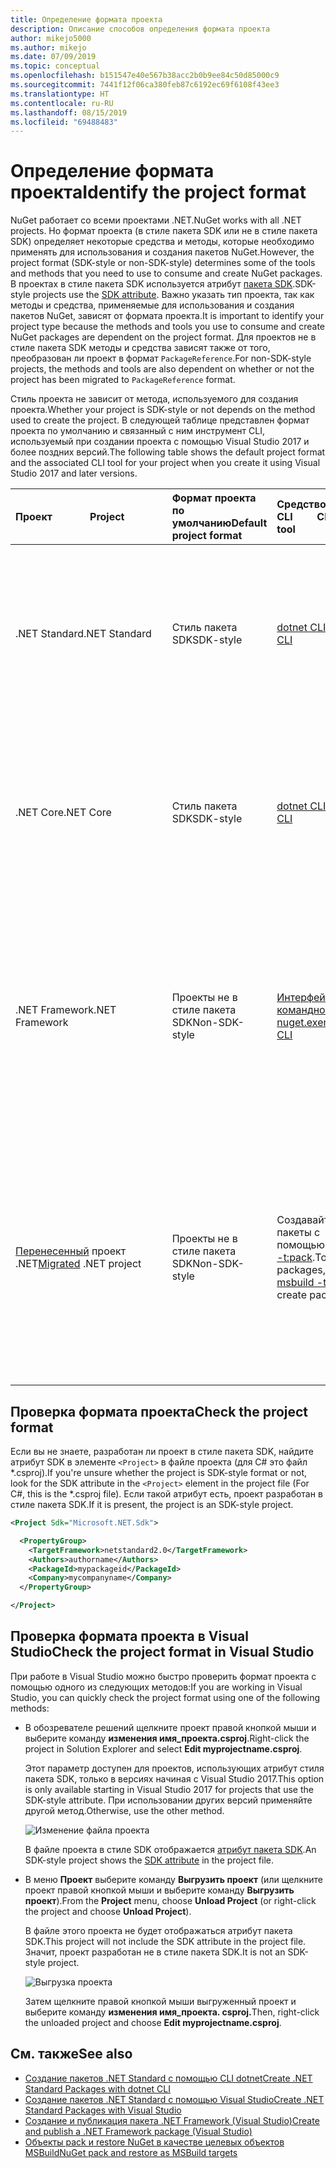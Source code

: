 ```yaml
---
title: Определение формата проекта
description: Описание способов определения формата проекта
author: mikejo5000
ms.author: mikejo
ms.date: 07/09/2019
ms.topic: conceptual
ms.openlocfilehash: b151547e40e567b38acc2b0b9ee84c50d85000c9
ms.sourcegitcommit: 7441f12f06ca380feb87c6192ec69f6108f43ee3
ms.translationtype: HT
ms.contentlocale: ru-RU
ms.lasthandoff: 08/15/2019
ms.locfileid: "69488483"
---
```

# <a name="identify-the-project-format"></a><span data-ttu-id="c58cf-103">Определение формата проекта</span><span class="sxs-lookup"><span data-stu-id="c58cf-103">Identify the project format</span></span>

<span data-ttu-id="c58cf-104">NuGet работает со всеми проектами .NET.</span><span class="sxs-lookup"><span data-stu-id="c58cf-104">NuGet works with all .NET projects.</span></span> <span data-ttu-id="c58cf-105">Но формат проекта (в стиле пакета SDK или не в стиле пакета SDK) определяет некоторые средства и методы, которые необходимо применять для использования и создания пакетов NuGet.</span><span class="sxs-lookup"><span data-stu-id="c58cf-105">However, the project format (SDK-style or non-SDK-style) determines some of the tools and methods that you need to use to consume and create NuGet packages.</span></span> <span data-ttu-id="c58cf-106">В проектах в стиле пакета SDK используется атрибут [пакета SDK](/dotnet/core/tools/csproj#additions).</span><span class="sxs-lookup"><span data-stu-id="c58cf-106">SDK-style projects use the [SDK attribute](/dotnet/core/tools/csproj#additions).</span></span> <span data-ttu-id="c58cf-107">Важно указать тип проекта, так как методы и средства, применяемые для использования и создания пакетов NuGet, зависят от формата проекта.</span><span class="sxs-lookup"><span data-stu-id="c58cf-107">It is important to identify your project type because the methods and tools you use to consume and create NuGet packages are dependent on the project format.</span></span> <span data-ttu-id="c58cf-108">Для проектов не в стиле пакета SDK методы и средства зависят также от того, преобразован ли проект в формат `PackageReference`.</span><span class="sxs-lookup"><span data-stu-id="c58cf-108">For non-SDK-style projects, the methods and tools are also dependent on whether or not the project has been migrated to `PackageReference` format.</span></span>

<span data-ttu-id="c58cf-109">Стиль проекта не зависит от метода, используемого для создания проекта.</span><span class="sxs-lookup"><span data-stu-id="c58cf-109">Whether your project is SDK-style or not depends on the method used to create the project.</span></span> <span data-ttu-id="c58cf-110">В следующей таблице представлен формат проекта по умолчанию и связанный с ним инструмент CLI, используемый при создании проекта с помощью Visual Studio 2017 и более поздних версий.</span><span class="sxs-lookup"><span data-stu-id="c58cf-110">The following table shows the default project format and the associated CLI tool for your project when you create it using Visual Studio 2017 and later versions.</span></span>

| <span data-ttu-id="c58cf-111">Проект&nbsp;&nbsp;&nbsp;&nbsp;&nbsp;&nbsp;&nbsp;&nbsp;&nbsp;&nbsp;&nbsp;&nbsp;&nbsp;&nbsp;</span><span class="sxs-lookup"><span data-stu-id="c58cf-111">Project&nbsp;&nbsp;&nbsp;&nbsp;&nbsp;&nbsp;&nbsp;&nbsp;&nbsp;&nbsp;&nbsp;&nbsp;&nbsp;&nbsp;</span></span> | <span data-ttu-id="c58cf-112">Формат проекта по умолчанию</span><span class="sxs-lookup"><span data-stu-id="c58cf-112">Default project format</span></span> | <span data-ttu-id="c58cf-113">Средство CLI&nbsp;&nbsp;&nbsp;&nbsp;&nbsp;&nbsp;&nbsp;&nbsp;&nbsp;</span><span class="sxs-lookup"><span data-stu-id="c58cf-113">CLI tool&nbsp;&nbsp;&nbsp;&nbsp;&nbsp;&nbsp;&nbsp;&nbsp;&nbsp;</span></span> | <span data-ttu-id="c58cf-114">Примечания</span><span class="sxs-lookup"><span data-stu-id="c58cf-114">Notes</span></span> |
|:------------- |:-------------|:-----|:-----|
| <span data-ttu-id="c58cf-115">.NET Standard</span><span class="sxs-lookup"><span data-stu-id="c58cf-115">.NET Standard</span></span> | <span data-ttu-id="c58cf-116">Стиль пакета SDK</span><span class="sxs-lookup"><span data-stu-id="c58cf-116">SDK-style</span></span> | [<span data-ttu-id="c58cf-117">dotnet CLI</span><span class="sxs-lookup"><span data-stu-id="c58cf-117">dotnet CLI</span></span>](../install-nuget-client-tools.md#dotnetexe-cli) | <span data-ttu-id="c58cf-118">Проекты, созданные в версиях, которые выпущены до Visual Studio 2017, разработаны не в стиле пакета SDK.</span><span class="sxs-lookup"><span data-stu-id="c58cf-118">Projects created prior to Visual Studio 2017 are non-SDK-style.</span></span> <span data-ttu-id="c58cf-119">Используйте CLI `nuget.exe`.</span><span class="sxs-lookup"><span data-stu-id="c58cf-119">Use `nuget.exe` CLI.</span></span> |
| <span data-ttu-id="c58cf-120">.NET Core</span><span class="sxs-lookup"><span data-stu-id="c58cf-120">.NET Core</span></span> | <span data-ttu-id="c58cf-121">Стиль пакета SDK</span><span class="sxs-lookup"><span data-stu-id="c58cf-121">SDK-style</span></span> | [<span data-ttu-id="c58cf-122">dotnet CLI</span><span class="sxs-lookup"><span data-stu-id="c58cf-122">dotnet CLI</span></span>](../install-nuget-client-tools.md#dotnetexe-cli) | <span data-ttu-id="c58cf-123">Проекты, созданные в версиях, которые выпущены до Visual Studio 2017, разработаны не в стиле пакета SDK.</span><span class="sxs-lookup"><span data-stu-id="c58cf-123">Projects created prior to Visual Studio 2017 are non-SDK-style.</span></span> <span data-ttu-id="c58cf-124">Используйте CLI `nuget.exe`.</span><span class="sxs-lookup"><span data-stu-id="c58cf-124">Use `nuget.exe` CLI.</span></span> |
| <span data-ttu-id="c58cf-125">.NET Framework</span><span class="sxs-lookup"><span data-stu-id="c58cf-125">.NET Framework</span></span> | <span data-ttu-id="c58cf-126">Проекты не в стиле пакета SDK</span><span class="sxs-lookup"><span data-stu-id="c58cf-126">Non-SDK-style</span></span> | [<span data-ttu-id="c58cf-127">Интерфейс командной строки nuget.exe</span><span class="sxs-lookup"><span data-stu-id="c58cf-127">nuget.exe CLI</span></span>](../install-nuget-client-tools.md#nugetexe-cli) | <span data-ttu-id="c58cf-128">Проекты .NET Framework, созданные с помощью других методов, можно преобразовать в стиль пакета SDK.</span><span class="sxs-lookup"><span data-stu-id="c58cf-128">.NET Framework projects created using other methods may be SDK-style projects.</span></span> <span data-ttu-id="c58cf-129">Для этого воспользуйтесь [CLI dotnet](../install-nuget-client-tools.md#dotnetexe-cli).</span><span class="sxs-lookup"><span data-stu-id="c58cf-129">For these, use [dotnet CLI](../install-nuget-client-tools.md#dotnetexe-cli) instead.</span></span> |
| <span data-ttu-id="c58cf-130">[Перенесенный](../consume-packages/migrate-packages-config-to-package-reference.md) проект .NET</span><span class="sxs-lookup"><span data-stu-id="c58cf-130">[Migrated](../consume-packages/migrate-packages-config-to-package-reference.md) .NET project</span></span> | <span data-ttu-id="c58cf-131">Проекты не в стиле пакета SDK</span><span class="sxs-lookup"><span data-stu-id="c58cf-131">Non-SDK-style</span></span>| <span data-ttu-id="c58cf-132">Создавайте пакеты с помощью [msbuild -t:pack](../consume-packages/migrate-packages-config-to-package-reference.md#create-a-package-after-migration).</span><span class="sxs-lookup"><span data-stu-id="c58cf-132">To create packages, use [msbuild -t:pack](../consume-packages/migrate-packages-config-to-package-reference.md#create-a-package-after-migration) to create packages.</span></span> | <span data-ttu-id="c58cf-133">Для создания пакетов рекомендуем использовать `msbuild -t:pack`.</span><span class="sxs-lookup"><span data-stu-id="c58cf-133">To create packages, `msbuild -t:pack` is recommended.</span></span> <span data-ttu-id="c58cf-134">Для других целей используйте [CLI dotnet](../install-nuget-client-tools.md#dotnetexe-cli).</span><span class="sxs-lookup"><span data-stu-id="c58cf-134">Otherwise, use the [dotnet CLI](../install-nuget-client-tools.md#dotnetexe-cli).</span></span> <span data-ttu-id="c58cf-135">Перенесенные проекты не разработаны не в стиле SDK.</span><span class="sxs-lookup"><span data-stu-id="c58cf-135">Migrated projects are not SDK-style projects.</span></span> |

## <a name="check-the-project-format"></a><span data-ttu-id="c58cf-136">Проверка формата проекта</span><span class="sxs-lookup"><span data-stu-id="c58cf-136">Check the project format</span></span>

<span data-ttu-id="c58cf-137">Если вы не знаете, разработан ли проект в стиле пакета SDK, найдите атрибут SDK в элементе `<Project>` в файле проекта (для C# это файл \*.csproj).</span><span class="sxs-lookup"><span data-stu-id="c58cf-137">If you're unsure whether the project is SDK-style format or not, look for the SDK attribute in the `<Project>` element in the project file (For C#, this is the \*.csproj file).</span></span> <span data-ttu-id="c58cf-138">Если такой атрибут есть, проект разработан в стиле пакета SDK.</span><span class="sxs-lookup"><span data-stu-id="c58cf-138">If it is present, the project is an SDK-style project.</span></span>

```xml
<Project Sdk="Microsoft.NET.Sdk">

  <PropertyGroup>
    <TargetFramework>netstandard2.0</TargetFramework>
    <Authors>authorname</Authors>
    <PackageId>mypackageid</PackageId>
    <Company>mycompanyname</Company>
  </PropertyGroup>

</Project>
```

## <a name="check-the-project-format-in-visual-studio"></a><span data-ttu-id="c58cf-139">Проверка формата проекта в Visual Studio</span><span class="sxs-lookup"><span data-stu-id="c58cf-139">Check the project format in Visual Studio</span></span>

<span data-ttu-id="c58cf-140">При работе в Visual Studio можно быстро проверить формат проекта с помощью одного из следующих методов:</span><span class="sxs-lookup"><span data-stu-id="c58cf-140">If you are working in Visual Studio, you can quickly check the project format using one of the following methods:</span></span>

- <span data-ttu-id="c58cf-141">В обозревателе решений щелкните проект правой кнопкой мыши и выберите команду **изменения имя_проекта.csproj**.</span><span class="sxs-lookup"><span data-stu-id="c58cf-141">Right-click the project in Solution Explorer and select **Edit myprojectname.csproj**.</span></span>

   <span data-ttu-id="c58cf-142">Этот параметр доступен для проектов, использующих атрибут стиля пакета SDK, только в версиях начиная с Visual Studio 2017.</span><span class="sxs-lookup"><span data-stu-id="c58cf-142">This option is only available starting in Visual Studio 2017 for projects that use the SDK-style attribute.</span></span> <span data-ttu-id="c58cf-143">При использовании других версий применяйте другой метод.</span><span class="sxs-lookup"><span data-stu-id="c58cf-143">Otherwise, use the other method.</span></span>

   ![Изменение файла проекта](media/edit-project-file.png)

   <span data-ttu-id="c58cf-145">В файле проекта в стиле SDK отображается [атрибут пакета SDK](/dotnet/core/tools/csproj#additions).</span><span class="sxs-lookup"><span data-stu-id="c58cf-145">An SDK-style project shows the [SDK attribute](/dotnet/core/tools/csproj#additions) in the project file.</span></span>
   
- <span data-ttu-id="c58cf-146">В меню **Проект** выберите команду **Выгрузить проект** (или щелкните проект правой кнопкой мыши и выберите команду **Выгрузить проект**).</span><span class="sxs-lookup"><span data-stu-id="c58cf-146">From the **Project** menu, choose **Unload Project** (or right-click the project and choose **Unload Project**).</span></span>

   <span data-ttu-id="c58cf-147">В файле этого проекта не будет отображаться атрибут пакета SDK.</span><span class="sxs-lookup"><span data-stu-id="c58cf-147">This project will not include the SDK attribute in the project file.</span></span> <span data-ttu-id="c58cf-148">Значит, проект разработан не в стиле пакета SDK.</span><span class="sxs-lookup"><span data-stu-id="c58cf-148">It is not an SDK-style project.</span></span>

   ![Выгрузка проекта](media/unload-project.png)

   <span data-ttu-id="c58cf-150">Затем щелкните правой кнопкой мыши выгруженный проект и выберите команду **изменения имя_проекта. csproj.**</span><span class="sxs-lookup"><span data-stu-id="c58cf-150">Then, right-click the unloaded project and choose **Edit myprojectname.csproj**.</span></span>

## <a name="see-also"></a><span data-ttu-id="c58cf-151">См. также</span><span class="sxs-lookup"><span data-stu-id="c58cf-151">See also</span></span>

- [<span data-ttu-id="c58cf-152">Создание пакетов .NET Standard с помощью CLI dotnet</span><span class="sxs-lookup"><span data-stu-id="c58cf-152">Create .NET Standard Packages with dotnet CLI</span></span>](../quickstart/create-and-publish-a-package-using-the-dotnet-cli.md)
- [<span data-ttu-id="c58cf-153">Создание пакетов .NET Standard с помощью Visual Studio</span><span class="sxs-lookup"><span data-stu-id="c58cf-153">Create .NET Standard Packages with Visual Studio</span></span>](../quickstart/create-and-publish-a-package-using-visual-studio.md)
- [<span data-ttu-id="c58cf-154">Создание и публикация пакета .NET Framework (Visual Studio)</span><span class="sxs-lookup"><span data-stu-id="c58cf-154">Create and publish a .NET Framework package (Visual Studio)</span></span>](../quickstart/create-and-publish-a-package-using-visual-studio-net-framework.md)
- [<span data-ttu-id="c58cf-155">Объекты pack и restore NuGet в качестве целевых объектов MSBuild</span><span class="sxs-lookup"><span data-stu-id="c58cf-155">NuGet pack and restore as MSBuild targets</span></span>](../reference/msbuild-targets.md)
